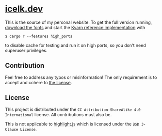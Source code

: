 # [icelk.dev](https://icelk.dev/)

This is the source of my personal website.
To get the full version running, [download the fonts](download-fonts.sh) and start
the [Kvarn reference implementation](https://github.com/Icelk/kvarn-reference) with
```shell
$ cargo r --features high_ports
```
to disable cache for testing and run it on high ports, so you don't need superuser privileges.

## Contribution

Feel free to address any typos or misinformation!
The only requirement is to accept and cohere to [the license](#license).

## License

This project is distributed under the `CC Attribution-ShareAlike 4.0 International` license.
All contributions must also be.

This is not applicable to [highlight.js](highlight.js) which is licensed under the `BSD 3-Clause License`.
